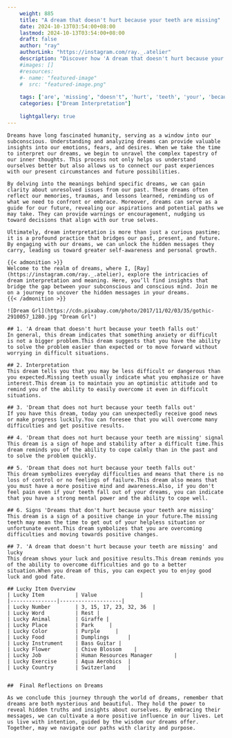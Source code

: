 ```yaml
---
    weight: 885
    title: "A dream that doesn't hurt because your teeth are missing"  # Assuming 'title' column exists
    date: 2024-10-13T03:54:00+08:00
    lastmod: 2024-10-13T03:54:00+08:00
    draft: false
    author: "ray"
    authorLink: "https://instagram.com/ray._.atelier"
    description: "Discover how 'A dream that doesn't hurt because your teeth are missing' can interpret your future and uncover its significant meanings in your life."
    #images: []
    #resources:
    #- name: "featured-image"
    #  src: "featured-image.png"
    
    tags: ['are', 'missing', "doesn't", 'hurt', 'teeth', 'your', 'because', 'dream', 'A', 'that']
    categories: ["Dream Interpretation"]
    
    lightgallery: true
---
```

    
    Dreams have long fascinated humanity, serving as a window into our subconscious. Understanding and analyzing dreams can provide valuable insights into our emotions, fears, and desires. When we take the time to interpret our dreams, we begin to unravel the complex tapestry of our inner thoughts. This process not only helps us understand ourselves better but also allows us to connect our past experiences with our present circumstances and future possibilities.
    
    By delving into the meanings behind specific dreams, we can gain clarity about unresolved issues from our past. These dreams often reflect our memories, traumas, and lessons learned, reminding us of what we need to confront or embrace. Moreover, dreams can serve as a guide for our future, revealing our aspirations and potential paths we may take. They can provide warnings or encouragement, nudging us toward decisions that align with our true selves.
    
    Ultimately, dream interpretation is more than just a curious pastime; it is a profound practice that bridges our past, present, and future. By engaging with our dreams, we can unlock the hidden messages they carry, leading us toward greater self-awareness and personal growth.
    
    {{< admonition >}}
    Welcome to the realm of dreams, where I, [Ray](https://instagram.com/ray._.atelier), explore the intricacies of dream interpretation and meaning. Here, you’ll find insights that bridge the gap between your subconscious and conscious mind. Join me on a journey to uncover the hidden messages in your dreams.
    {{< /admonition >}}
    
    ![Dream Grl](https://cdn.pixabay.com/photo/2017/11/02/03/35/gothic-2910057_1280.jpg "Dream Grl")
    
    ## 1. 'A dream that doesn't hurt because your teeth falls out'
    In general, this dream indicates that something anxiety or difficult is not a bigger problem.This dream suggests that you have the ability to solve the problem easier than expected or to move forward without worrying in difficult situations.
    
    ## 2. Interpretation
    This dream tells you that you may be less difficult or dangerous than you expected.Missing teeth usually indicate what you emphasize or have interest.This dream is to maintain you an optimistic attitude and to remind you of the ability to easily overcome it even in difficult situations.
    
    ## 3. 'Dream that does not hurt because your teeth falls out'
    If you have this dream, today you can unexpectedly receive good news or make progress luckily.You can foresee that you will overcome many difficulties and get positive results.
    
    ## 4. 'Dream that does not hurt because your teeth are missing' signal
    This dream is a sign of hope and stability after a difficult time.This dream reminds you of the ability to cope calmly than in the past and to solve the problem quickly.
    
    ## 5. 'Dream that does not hurt because your teeth falls out'
    This dream symbolizes everyday difficulties and means that there is no loss of control or no feelings of failure.This dream also means that you must have a more positive mind and awareness.Also, if you don't feel pain even if your teeth fall out of your dreams, you can indicate that you have a strong mental power and the ability to cope well.
    
    ## 6. Signs 'Dreams that don't hurt because your teeth are missing'
    This dream is a sign of a positive change in your future.The missing teeth may mean the time to get out of your helpless situation or unfortunate event.This dream symbolizes that you are overcoming difficulties and moving towards positive changes.
    
    ## 7. 'A dream that doesn't hurt because your teeth are missing' and lucky
    This dream shows your luck and positive results.This dream reminds you of the ability to overcome difficulties and go to a better situation.When you dream of this, you can expect you to enjoy good luck and good fate.
    
    ## Lucky Item Overview
    | Lucky Item          | Value              |
    |---------------|--------------------|
    | Lucky Number        | 3, 15, 17, 23, 32, 36  |
    | Lucky Word          | Rest |
    | Lucky Animal        | Giraffe |
    | Lucky Place         | Park     |
    | Lucky Color         | Purple     |
    | Lucky Food          | Dumplings      |
    | Lucky Instrument    | Bass Guitar |
    | Lucky Flower        | Chive Blossom    |
    | Lucky Job           | Human Resources Manager       |
    | Lucky Exercise      | Aqua Aerobics  |
    | Lucky Country       | Switzerland    |
    
    
    ##  Final Reflections on Dreams
    
    As we conclude this journey through the world of dreams, remember that dreams are both mysterious and beautiful. They hold the power to reveal hidden truths and insights about ourselves. By embracing their messages, we can cultivate a more positive influence in our lives. Let us live with intention, guided by the wisdom our dreams offer. Together, may we navigate our paths with clarity and purpose.
    